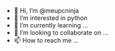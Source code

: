 - 👋 Hi, I’m @meupcninja
- 👀 I’m interested in  python
- 🌱 I’m currently learning ...
- 💞️ I’m looking to collaborate on ...
- 📫 How to reach me ...

<!---
meupcninja/meupcninja is a ✨ special ✨ repository because its `README.md` (this file) appears on your GitHub profile.
You can click the Preview link to take a look at your changes.
--->
